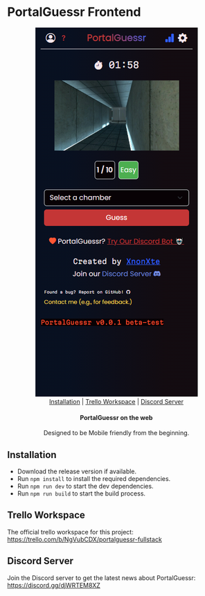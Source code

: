 # PortalGuessr Frontend

<div align="center">
  <a href="https://github.com/XnonXte/PortalGuessr"
    ><img src="./mockup.png" alt="PortalGuessr mockup"
  /></a>
</div>

<div align="center">
  <a href="#installation">Installation</a>
  |
  <a href="#trello-workspace">Trello Workspace</a>
  |
  <a href="#discord-server">Discord Server</a>
</div>

<h4 align="center">PortalGuessr on the web</h4>
<p align="center">Designed to be Mobile friendly from the beginning.</p>

## Installation

- Download the release version if available.
- Run `npm install` to install the required dependencies.
- Run `npm run dev` to start the dev dependencies.
- Run `npm run build` to start the build process.

## Trello Workspace

The official trello workspace for this project: <https://trello.com/b/NgVubCDX/portalguessr-fullstack>

## Discord Server

Join the Discord server to get the latest news about PortalGuessr: https://discord.gg/djWRTEM8XZ
